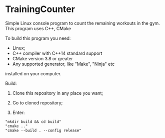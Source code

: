# TrainingCounter
Simple Linux console program to count the remaining workouts in the gym. This program uses C++, CMake

To build this program you need:

 * Linux;
 * C++ compiler with C++14 standard support
 * CMake version 3.8 or greater
 * Any supported generator, like "Make", "Ninja" etc
  
installed on your computer.

Build:

1) Clone this repository in any place you want;
2) Go to cloned repository;

3) Enter:

```
"mkdir build && cd build"
"cmake .."
"cmake --build . --config release"
```
